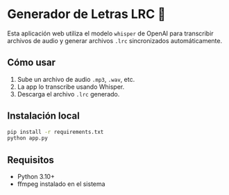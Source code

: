 # Generador de Letras LRC 🎵

Esta aplicación web utiliza el modelo `whisper` de OpenAI para transcribir archivos de audio y generar archivos `.lrc` sincronizados automáticamente.

## Cómo usar

1. Sube un archivo de audio `.mp3`, `.wav`, etc.
2. La app lo transcribe usando Whisper.
3. Descarga el archivo `.lrc` generado.

## Instalación local

```bash
pip install -r requirements.txt
python app.py
```

## Requisitos

- Python 3.10+
- ffmpeg instalado en el sistema
